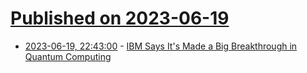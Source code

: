 # [Published on 2023-06-19](index.md)

* [2023-06-19, 22:43:00](https://soylentnews.org/article.pl?sid=23/06/19/0715256&from=rss) - [IBM Says It's Made a Big Breakthrough in Quantum Computing](https://soylentnews.org/article.pl?sid=23/06/19/0715256&from=rss)
